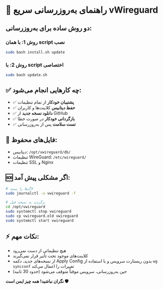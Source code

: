 # 🔄 راهنمای به‌روزرسانی سریع vWireguard

## دو روش ساده برای به‌روزرسانی:

### روش 1: با همان script نصب
```bash
sudo bash install.sh update
```

### روش 2: با script اختصاصی
```bash
sudo bash update.sh
```

## ✅ چه کارهایی انجام می‌شود:

- ✅ **پشتیبان خودکار** از تمام تنظیمات
- ✅ **حفظ دیتابیس** کلاینت‌ها و کاربران
- ✅ **دانلود نسخه جدید** از GitHub
- ✅ **بازگردانی خودکار** در صورت خطا
- ✅ **تست سلامت** پس از به‌روزرسانی

## 📁 فایل‌های محفوظ:
- دیتابیس: `/opt/vwireguard/db/`
- تنظیمات WireGuard: `/etc/wireguard/`
- تنظیمات SSL و Nginx

## 🆘 اگر مشکلی پیش آمد:
```bash
# لاگ‌ها را ببینید
sudo journalctl -u vwireguard -f

# برگردید به نسخه قبل
cd /opt/vwireguard
sudo systemctl stop vwireguard
sudo cp vwireguard.old vwireguard
sudo systemctl start vwireguard
```

## ⚡ نکات مهم:
- هیچ تنظیماتی از دست نمی‌رود
- کلاینت‌های موجود تحت تأثیر قرار نمی‌گیرند
- از نسخه‌های جدید، دکمه Apply Config بدون ریستارت سرویس و با استفاده از `wg syncconf` تغییرات را اعمال می‌کند
- حین به‌روزرسانی، سرویس موقتاً متوقف می‌شود (حدود 30 ثانیه)

**نگران نباشید! همه چیز ایمن است 🛡️** 
 